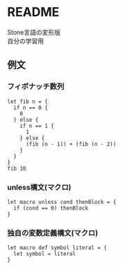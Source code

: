 # README

Stone言語の変形版  
自分の学習用

## 例文
### フィボナッチ数列
    let fib n = {
      if n == 0 {
        0
      } else {
        if n == 1 {
          1
        } else {
          (fib (n - 1)) + (fib (n - 2))
        }
      }
    }
    fib 10
### unless構文(マクロ)
    let macro unless cond thenBlock = {
      if (cond == 0) thenBlock
    }
### 独自の変数定義構文(マクロ)
    let macro def symbol literal = {
      let symbol = literal
    }
